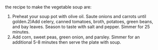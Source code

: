 the recipe to make the vegetable soup are:
1) Preheat your soup pot with olive oil. Saute onions and carrots until golden.2)Add celery, canned tomatoes, broth, potatoes, green beans, and bay leaves. Season to taste with salt and pepper. Simmer for 25 minutes. 
3) Add corn, sweet peas, green onion, and parsley. Simmer for an additional 5-8 minutes then serve the plate with soup.